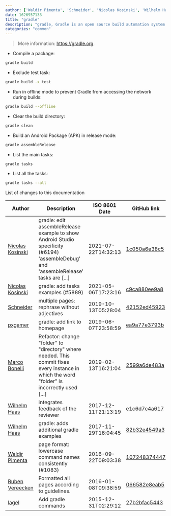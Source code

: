 ```yaml
---
author: ['Waldir Pimenta', 'Schneider', 'Nicolas Kosinski', 'Wilhelm Haas', 'lagel', 'pxgamer', 'Marco Bonelli', 'Ruben Vereecken']
date: 1626957133
title: "gradle"
description: "gradle, Gradle is an open source build automation system."
categories: "common"
---
```

> More information: <https://gradle.org>.

- Compile a package:

```bash
gradle build
```

- Exclude test task:

```bash
gradle build -x test
```

- Run in offline mode to prevent Gradle from accessing the network during builds:

```bash
gradle build --offline
```

- Clear the build directory:

```bash
gradle clean
```

- Build an Android Package (APK) in release mode:

```bash
gradle assembleRelease
```

- List the main tasks:

```bash
gradle tasks
```

- List all the tasks:

```bash
gradle tasks --all
```
List of changes to this documentation


Author | Description | ISO 8601 Date | GitHub link
------|-----|-----|-----
[Nicolas Kosinski](mailto:nicokosi@yahoo.com) | gradle: edit assembleRelease example to show Android Studio specificity (#6194) 'assembleDebug' and 'assembleRelease' tasks are [...] | 2021-07-22T14:32:13 | [1c050a6e38c5](https://github.com/tldr-pages/tldr/commit/1c050a6e38c5efc26b271409f6892c5013dfce40)
[Nicolas Kosinski](mailto:nicokosi@yahoo.com) | gradle: add tasks examples (#5889) | 2021-05-06T17:23:16 | [c9ca880ee9a8](https://github.com/tldr-pages/tldr/commit/c9ca880ee9a8cf67a73814662734997df0a581d6)
[Schneider](mailto:lucas.schneider@sap.com) | multiple pages: rephrase without adjectives | 2019-10-13T05:28:04 | [42152ed45923](https://github.com/tldr-pages/tldr/commit/42152ed459230c2b244529f0c5990335e0057c6c)
[pxgamer](mailto:owzie123@gmail.com) | gradle: add link to homepage | 2019-06-07T23:58:59 | [ea9a77e3793b](https://github.com/tldr-pages/tldr/commit/ea9a77e3793b3311d92fdb0fbe2b1cd44e3231ca)
[Marco Bonelli](mailto:mb5.marcob@gmail.com) | Refactor: change "folder" to "directory" where needed. This commit fixes every instance in which the word "folder" is incorrectly used [...] | 2019-02-13T16:21:04 | [2599a6de483a](https://github.com/tldr-pages/tldr/commit/2599a6de483a70601ab17b29e0f18a5a8bdcaa12)
[Wilhelm Haas](mailto:wilhelm.haas@bavaga.com) | integrates feedback of the reviewer | 2017-12-11T21:13:19 | [e1c6d7c4a617](https://github.com/tldr-pages/tldr/commit/e1c6d7c4a617b44c71e21463b987b03eb4254610)
[Wilhelm Haas](mailto:wilhelm.haas@bavaga.com) | gradle: adds additional gradle examples | 2017-11-29T16:04:45 | [82b32e4549a3](https://github.com/tldr-pages/tldr/commit/82b32e4549a380cafa0df366dd509f4c416654de)
[Waldir Pimenta](mailto:waldyrious@gmail.com) | page format: lowercase command names consistently (#1083) | 2016-09-22T09:03:38 | [107248374447](https://github.com/tldr-pages/tldr/commit/1072483744475ab5a25c87e8eb7ed10c99dd6ed8)
[Ruben Vereecken](mailto:rubenvereecken@gmail.com) | Formatted all pages according to guidelines. | 2016-01-08T09:38:59 | [066582e8eab5](https://github.com/tldr-pages/tldr/commit/066582e8eab57bce9861cc8d379e158d61f1cc95)
[lagel](mailto:lagel@live.com) | Add gradle commands | 2015-12-31T02:29:12 | [27b2bfac5443](https://github.com/tldr-pages/tldr/commit/27b2bfac54437bf13812134c5640a955cee464ec)

